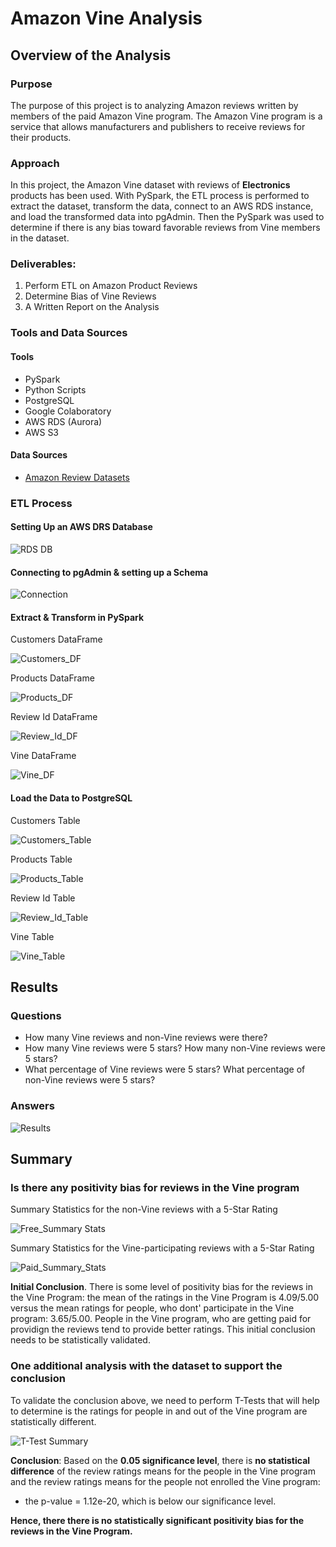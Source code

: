 # Amazon Vine Analysis

## Overview of the Analysis

### Purpose

The purpose of this project is to analyzing Amazon reviews written by members of the paid Amazon Vine program. The Amazon Vine program is a service that allows manufacturers and publishers to receive reviews for their products. 

### Approach

In this project, the Amazon Vine dataset with reviews of **Electronics** products has been used. With PySpark, the ETL process is performed to extract the dataset, transform the data, connect to an AWS RDS instance, and load the transformed data into pgAdmin. Then the PySpark was used to determine if there is any bias toward favorable reviews from Vine members in the dataset. 

### Deliverables: 

1. Perform ETL on Amazon Product Reviews
2. Determine Bias of Vine Reviews
3. A Written Report on the Analysis 

### Tools and Data Sources

#### Tools

- PySpark
- Python Scripts
- PostgreSQL
- Google Colaboratory
- AWS RDS (Aurora)
- AWS S3

#### Data Sources

- [Amazon Review Datasets](https://s3.amazonaws.com/amazon-reviews-pds/tsv/index.txt)

### ETL Process

#### Setting Up an AWS DRS Database

![RDS DB](/Resources/aws_rds_db.png)

#### Connecting to pgAdmin & setting up a Schema

![Connection](/Resources/aws_server_connection_from_pgadmin.png)

#### Extract & Transform in PySpark

Customers DataFrame

![Customers_DF](/Resources/c_df.png)

Products DataFrame

![Products_DF](/Resources/p_df.png)

Review Id DataFrame

![Review_Id_DF](/Resources/r_df.png)

Vine DataFrame

![Vine_DF](/Resources/v_df.png)

#### Load the Data to PostgreSQL

Customers Table

![Customers_Table](/Resources/customers_table.png)

Products Table

![Products_Table](/Resources/products_table.png)

Review Id Table

![Review_Id_Table](/Resources/review_id_table.png)

Vine Table

![Vine_Table](/Resources/vine_table.png)

## Results

### Questions

- How many Vine reviews and non-Vine reviews were there? 
- How many Vine reviews were 5 stars? How many non-Vine reviews were 5 stars? 
- What percentage of Vine reviews were 5 stars? What percentage of non-Vine reviews were 5 stars?

### Answers

![Results](/Resources/vine_reviews_5_star.png)

## Summary

### Is there any positivity bias for reviews in the Vine program

Summary Statistics for the non-Vine reviews with a 5-Star Rating

![Free_Summary Stats](/Resources/free_summary_stats.png)

Summary Statistics for the Vine-participating reviews with a 5-Star Rating

![Paid_Summary_Stats](/Resources/paid_summary_stats.png)

**Initial Conclusion**. There is some level of positivity bias for the reviews in the Vine Program:  the mean of the ratings in the Vine Program is 4.09/5.00 versus the mean ratings for people, who dont' participate in the Vine program: 3.65/5.00. People in the Vine program, who are getting paid for providign the reviews tend to provide better ratings. This initial conclusion needs to be statistically validated.

### One additional analysis with the dataset to support the conclusion

To validate the conclusion above, we need to perform T-Tests that will help to determine is the ratings for people in and out of the Vine program are statistically different. 

![T-Test Summary](/Resources/2-sample-t-test.png)

**Conclusion**: Based on the **0.05 significance level**, there is **no statistical difference** of the review ratings means for the people in the Vine program and the review ratings means for the people not enrolled the Vine program: 

- the p-value = 1.12e-20, which is below our significance level.

**Hence, there there is no statistically significant positivity bias for the reviews in the Vine Program.**

